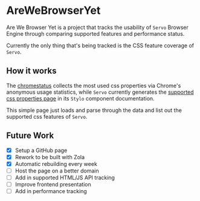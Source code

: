 # AreWeBrowserYet
 
Are We Browser Yet is a project that tracks the usability of `Servo` Browser Engine through comparing supported features and performance status.

Currently the only thing that's being tracked is the CSS feature coverage of `Servo`.

## How it works

The [chromestatus](https://chromestatus.com/metrics/css/popularity#variable) collects the most used css properties via Chrome's anonymous usage statistics, while `Servo` currently generates the [supported css properties page](https://doc.servo.org/stylo/css-properties.html) in its `Stylo` component documentation.

This simple page just loads and parse through the data and list out the supported css features of `Servo`.

## Future Work

- [x] Setup a GitHub page
- [x] Rework to be built with Zola
- [x] Automatic rebuilding every week
- [ ] Host the page on a better domain
- [ ] Add in supported HTML/JS API tracking
- [ ] Improve frontend presentation
- [ ] Add in performance tracking
